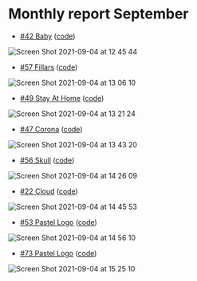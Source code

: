 # Monthly report September

- [#42 Baby](https://cssbattle.dev/play/42) ([code](https://github.com/tri220698/Css-battle-monthly-report-september/blob/main/%2342-Baby.html))

![Screen Shot 2021-09-04 at 12 45 44](https://user-images.githubusercontent.com/55243132/132084071-adfde86b-3432-4799-a92f-6118823acc8d.png)

- [#57 Fillars](https://cssbattle.dev/play/57) ([code](https://github.com/tri220698/Css-battle-monthly-report-september/blob/main/%2357-Fillars.html))

![Screen Shot 2021-09-04 at 13 06 10](https://user-images.githubusercontent.com/55243132/132084652-e0790e6b-b9fd-4269-b9fe-c4d8f8ca7bcc.png)

- [#49 Stay At Home](https://cssbattle.dev/play/49) ([code](https://github.com/tri220698/Css-battle-monthly-report-september/blob/main/%2349-StayAtHome.html))

![Screen Shot 2021-09-04 at 13 21 24](https://user-images.githubusercontent.com/55243132/132085038-7304c04d-a219-4fe0-a866-3fb8ea32ecba.png)

- [#47 Corona](https://cssbattle.dev/play/47) ([code](https://github.com/tri220698/Css-battle-monthly-report-september/blob/main/%2347-Corona.html))

![Screen Shot 2021-09-04 at 13 43 20](https://user-images.githubusercontent.com/55243132/132085491-87267a05-7ce2-4654-bbd6-d1e007dcccac.png)

- [#56 Skull](https://cssbattle.dev/play/56) ([code](https://github.com/tri220698/Css-battle-monthly-report-september/blob/main/%2356-Skull.html))

![Screen Shot 2021-09-04 at 14 26 09](https://user-images.githubusercontent.com/55243132/132086550-bdc1916a-7bc4-4d05-b2b4-4382b2afb0e6.png)

- [#22 Cloud](https://cssbattle.dev/play/22) ([code](https://github.com/tri220698/Css-battle-monthly-report-september/blob/main/%2322-Cloud.html))

![Screen Shot 2021-09-04 at 14 45 53](https://user-images.githubusercontent.com/55243132/132087164-19a6b883-1222-4545-a5e3-78313b7d37a8.png)

- [#53 Pastel Logo](https://cssbattle.dev/play/53) ([code](https://github.com/tri220698/Css-battle-monthly-report-september/blob/main/%2353-Pastel-logo.html))

![Screen Shot 2021-09-04 at 14 56 10](https://user-images.githubusercontent.com/55243132/132087407-e910fabd-e7ae-4734-8a49-067ae8650cc9.png)

- [#73 Pastel Logo](https://cssbattle.dev/play/73) ([code](https://github.com/tri220698/Css-battle-monthly-report-september/blob/main/%2373-Happy-tiger.html))

![Screen Shot 2021-09-04 at 15 25 10](https://user-images.githubusercontent.com/55243132/132088131-d7fd5fcd-5b23-48e8-9237-8eb65416c0f7.png)

